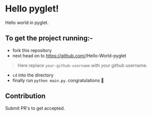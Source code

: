 # Hello pyglet!

Hello world in pyglet.

## To get the project running:-
- fork this repository
- next head on to https://github.com/<your-github-username>/Hello-World-pyglet
> Here replace `your-github-username` with your github username.
- `cd` into the directory
- finally run `python main.py`.
congratulations :tada:

## Contribution
Submit PR's to get accepted.
